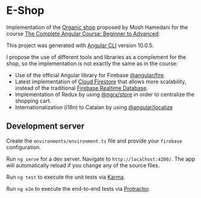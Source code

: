 # E-Shop

Implementation of the [Organic shop](https://github.com/mosh-hamedani/organic-shop) proposed by Mosh Hamedani for the course [The Complete Angular Course: Beginner to Advanced](https://www.udemy.com/course/the-complete-angular-master-class/):

This project was generated with [Angular CLI](https://github.com/angular/angular-cli) version 10.0.5.

I propose the use of different tools and libraries as a complement for the shop, so the implementation is not exactly the same as in the course:

- Use of the official Angular library for Firebase [@angular/fire](https://www.npmjs.com/package/@angular/fire).
- Latest implementation of [Cloud Firestore](https://firebase.google.com/docs/firestore) that allows more scalability, instead of the traditional [Firebase Realtime Database](https://firebase.google.com/docs/database).
- Implementation of Redux by using [@ngrx/store](https://ngrx.io/guide/store) in order to centralize the shopping cart.
- Internationalization (i18n) to Catalan by using [@angular/localize](https://angular.io/guide/i18n)

## Development server

Create the `environments/environment.ts` file and provide your `firebase` configuration.

Run `ng serve` for a dev server. Navigate to `http://localhost:4200/`. The app will automatically reload if you change any of the source files.

Run `ng test` to execute the unit tests via [Karma](https://karma-runner.github.io).

Run `ng e2e` to execute the end-to-end tests via [Protractor](http://www.protractortest.org/).
